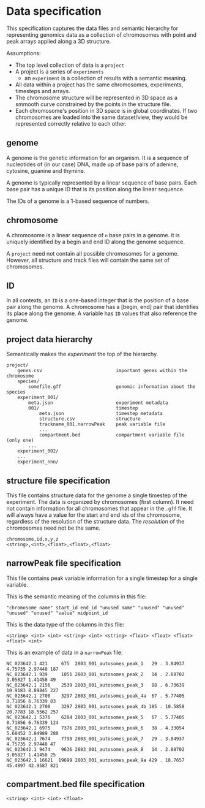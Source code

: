 # Data specification

This specification captures the data files and semantic hierarchy for representing genomics data as a collection of chromosomes with point and peak arrays applied along a 3D structure.

Assumptions:
- The top level collection of data is a `project`
- A project is a series of `experiments` 
    - an `experiment` is a collection of results with a semantic meaning.
- All data within a project has the same chromosomes, experiments, timesteps and arrays.
- The chromosome structure will be represented in 3D space as a smmooth curve constrained by the points in the structure file.
- Each chromosome's position in 3D space is in global coordinates. If two chromosomes are loaded into the same dataset/view, they would be represented correctly relative to each other.


## genome

A genome is the genetic information for an organism. It is a sequence of nucleotides of
(in our case) DNA, made up of base pairs of adenine, cytosine, guanine and thymine.

A genome is typically represented by a linear sequence of base pairs. Each base pair has
a unique ID that is its position along the linear sequence.

The IDs of a genome is a 1-based sequence of numbers.

## chromosome

A chromosome is a linear sequence of `n` base pairs in a genome. it is uniquely identified
by a begin and end ID along the genome sequence.

A `project` need not contain all possible chromosomes for a genome. However, all structure
and track files will contain the same set of chromosomes.

## ID

In all contexts, an `ID` is a one-based integer that is the position of a base pair along
the genome. A chromosome has a [begin, end] pair that identifies its place along the
genome. A variable has `ID` values that also reference the genome. 

## project data hierarchy 

Semantically makes the *experiment* the top of the hierarchy.

```
project/
    genes.csv                           important genes within the chromosome
    species/
        somefile.gff                    genomic information about the species
    experiment_001/
        meta.json                       experiment metadata
        001/                            timestep
            meta.json                   timestep metadata
            structure.csv               structure
            trackname_001.narrowPeak    peak variable file
            ...
            compartment.bed             compartment variable file (only one)
        ...
    experiment_002/
    ...
    experiment_nnn/
```

## structure file specification

This file contains structure data for the genome a single timestep of the experiment.
The data is organized by chromosomes (first column). It need not contain information for
all chromosomes that appear in the `.gff` file. It will always have a value for the start
and end ids of the chromosome, regardless of the resolution of the structure data. 
The *resolution* of the chromosomes need not be the same.

```
chromosome,id,x,y,z
<string>,<int>,<float>,<float>,<float>
```


## narrowPeak file specification

This file contains peak variable information for a single timestep for a single variable.

This is the semantic meaning of the columns in this file:

```
"chromosome name" start_id end_id "unused name" "unused" "unused" "unused" "unused" "value" midpoint_id
```

This is the data type of the columns in this file:

```
<string> <int> <int> <string> <int> <string> <float> <float> <float> <float> <int>
```

This is an example of data in a `narrowPeak` file:

```
NC_023642.1 421     675  2803_001_autosomes_peak_1   29 . 3.84937 4.75735 2.97448 187
NC_023642.1 939     1051 2803_001_autosomes_peak_2   14 . 2.88702 3.05827 1.41458 49
NC_023642.1 2156    2539 2803_001_autosomes_peak_3   88 . 6.73639 10.9183 8.89845 227
NC_023642.1 2700    3297 2803_001_autosomes_peak_4a  67 . 5.77405 8.71856 6.76339 83
NC_023642.1 2700    3297 2803_001_autosomes_peak_4b 185 . 10.5858 20.7783 18.5562 257
NC_023642.1 5376    6284 2803_001_autosomes_peak_5   67 . 5.77405 8.71856 6.76339 124
NC_023642.1 6975    7376 2803_001_autosomes_peak_6   38 . 4.33054 5.68452 3.84989 280
NC_023642.1 7674    7798 2803_001_autosomes_peak_7   29 . 3.84937 4.75735 2.97448 47
NC_023642.1 9474    9636 2803_001_autosomes_peak_8   14 . 2.88702 3.05827 1.41458 25
NC_023642.1 16621  19699 2803_001_autosomes_peak_9a 429 . 18.7657 45.4897 42.9587 821
```

## compartment.bed file specification

```
<string> <int> <int> <float>
```
